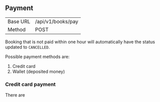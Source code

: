 ## Payment

<table><tbody><tr><td>Base URL</td><td>/api/v1/books/pay</td>
</tr><tr><td>Method</td><td>POST</td></tr></table>

Booking that is not paid within one hour will automatically have the status
updated to `CANCELLED`.

Possible payment methods are:

1. Credit card
2. Wallet (deposited money)

### Credit card payment

There are
